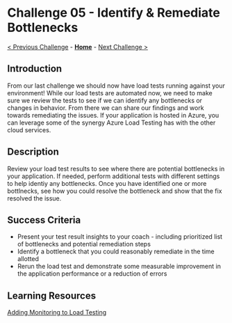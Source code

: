 # Challenge 05 - Identify & Remediate Bottlenecks

[< Previous Challenge](./Challenge-04.md) - **[Home](../README.md)** - [Next Challenge >](./Challenge-06.md)

## Introduction

From our last challenge we should now have load tests running against your environment!  While our load tests are automated now, we need to make sure we review the tests to see if we can identify any bottlenecks or changes in behavior.  From there we can share our findings and work towards remediating the issues.  If your application is hosted in Azure, you can leverage some of the synergy Azure Load Testing has with the other cloud services. 

## Description

Review your load test results to see where there are potential bottlenecks in your application.  If needed, perform additional tests with different settings to help identiy any bottlenecks.  Once you have identified one or more bottlnecks, see how you could resolve the bottleneck and show that the fix resolved the issue.

## Success Criteria

- Present your test result insights to your coach - including prioritized list of bottlenecks and potential remediation steps
- Identify a bottleneck that you could reasonably remediate in the time allotted
- Rerun the load test and demonstrate some measurable improvement in the application performance or a reduction of errors

## Learning Resources

[Adding Monitoring to Load Testing](https://docs.microsoft.com/en-us/azure/load-testing/how-to-appservice-insights)

